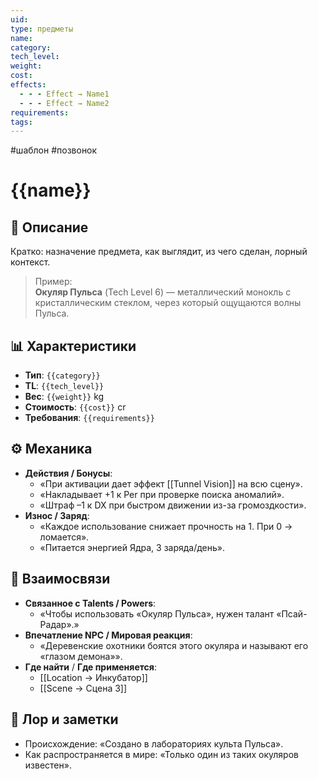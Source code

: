 ```yaml
---
uid: 
type: предметы
name: 
category: 
tech_level: 
weight: 
cost: 
effects:
  - - - Effect → Name1
  - - - Effect → Name2
requirements: 
tags:
---
```

#шаблон #позвонок
# {{name}}

## 🔎 Описание
Кратко: назначение предмета, как выглядит, из чего сделан, лорный контекст.

> Пример:  
> **Окуляр Пульса** (Tech Level 6) — металлический монокль с кристаллическим стеклом, через который ощущаются волны Пульса.  

## 📊 Характеристики
- **Тип**: `{{category}}`
- **TL**: `{{tech_level}}`
- **Вес**: `{{weight}}` kg  
- **Стоимость**: `{{cost}}` cr  
- **Требования**: `{{requirements}}`

## ⚙️ Механика
- **Действия / Бонусы**:  
  - «При активации дает эффект [[Tunnel Vision]] на всю сцену».  
  - «Накладывает +1 к Per при проверке поиска аномалий».  
  - «Штраф –1 к DX при быстром движении из-за громоздкости».  
- **Износ / Заряд**:  
  - «Каждое использование снижает прочность на 1. При 0 → ломается».  
  - «Питается энергией Ядра, 3 заряда/день».

## 🔗 Взаимосвязи
- **Связанное с Talents / Powers**:  
  - «Чтобы использовать «Окуляр Пульса», нужен талант «Псай-Радар».»  
- **Впечатление NPC / Мировая реакция**:  
  - «Деревенские охотники боятся этого окуляра и называют его «глазом демона»».  
- **Где найти** / **Где применяется**:  
  - [[Location → Инкубатор]]  
  - [[Scene → Сцена 3]]

## 📝 Лор и заметки
- Происхождение: «Создано в лабораториях культа Пульса».  
- Как распространяется в мире: «Только один из таких окуляров известен».

